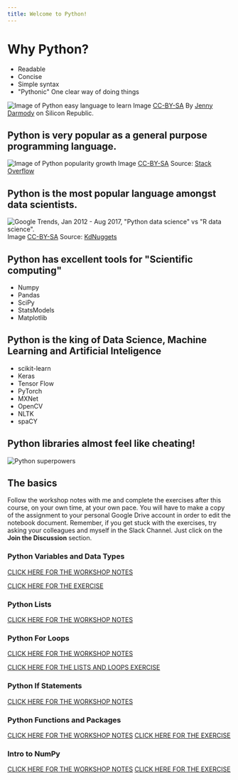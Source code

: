 ```yaml
---
title: Welcome to Python!
---
```


# Why Python? 

- Readable
- Concise
- Simple syntax
- "Pythonic" One clear way of doing things


![Image of Python easy language to learn]({{site.baseurl}}/img/Python_easy_language.jpg)
Image [CC-BY-SA](https://creativecommons.org/licenses/by-sa/2.0/) By [Jenny Darmody](https://www.siliconrepublic.com/advice/programming-language-skills-java-html) on Silicon Republic.

## Python is very popular as a general purpose programming language. 


![Image of Python popularity growth]({{site.baseurl}}/img/Python_growth.png)
Image [CC-BY-SA](https://creativecommons.org/licenses/by-sa/2.0/) Source: [Stack Overflow](https://hackernoon.com/major-programming-trends-to-prepare-for-in-2019-169987cc75f4)

## Python is the most popular language amongst data scientists. 


![ Google Trends, Jan 2012 - Aug 2017, "Python data science" vs "R data science".]({{site.baseurl}}/img/google-trends-python-data-science-r-2012-2017.jpg)
Image [CC-BY-SA](https://creativecommons.org/licenses/by-sa/2.0/) Source: [KdNuggets](https://www.kdnuggets.com/2017/09/python-vs-r-data-science-machine-learning.html)


## Python has excellent tools for "Scientific computing"

 - Numpy
 - Pandas
 - SciPy
 - StatsModels
 - Matplotlib

## Python is the king of Data Science, Machine Learning and Artificial Inteligence

- scikit-learn
- Keras
- Tensor Flow
- PyTorch
- MXNet
- OpenCV
- NLTK
- spaCY

## Python libraries almost feel like cheating!

![Python superpowers]({{site.baseurl}}/img/python.jpg)

## The basics 

Follow the workshop notes with me and complete the exercises after this course, on your own time, at your own pace. You will have to make a copy of the assignment to your personal Google Drive account in order to edit the notebook document. Remember, if you get stuck with the exercises, try asking your colleagues and myself in the Slack Channel. Just click on the **Join the Discussion** section. 

### Python Variables and Data Types

[CLICK HERE FOR THE WORKSHOP NOTES](https://colab.research.google.com/drive/1w9N4bTd5MnC9z0LNAcJwr0TwkY-ldWKm)

[CLICK HERE FOR THE EXERCISE](https://colab.research.google.com/drive/18ejIF3Q6nrpZZSnRA_xuM8STExoFLmNw)

### Python Lists

[CLICK HERE FOR THE WORKSHOP NOTES](https://colab.research.google.com/drive/1cJqZPRY1SvqwBnlOYaufFGjIiOpTEgcq)

### Python For Loops

[CLICK HERE FOR THE WORKSHOP NOTES](https://colab.research.google.com/drive/1bUD35Fk93ktLJDxcP-PSveRfEMU4aOs_)

[CLICK HERE FOR THE LISTS AND LOOPS EXERCISE](https://colab.research.google.com/drive/1-pmTAOLjcYFV2SR0yGYWOnuC_8JkXjCp)

### Python If Statements

[CLICK HERE FOR THE WORKSHOP NOTES](https://colab.research.google.com/drive/1YgF4NslZI5U1WG_o4LnZ5Af4kUBrHAdo)

### Python Functions and Packages

[CLICK HERE FOR THE WORKSHOP NOTES](https://colab.research.google.com/drive/1r2hqFvI4DRrakgK4_vG7gSWZvwzqZMMd)
[CLICK HERE FOR THE EXERCISE](https://colab.research.google.com/drive/1SpT5Td4Fj3oXqVkvDLTLHUR3-WKrazjY)

### Intro to NumPy

[CLICK HERE FOR THE WORKSHOP NOTES](https://colab.research.google.com/drive/1Cfsqtlc8mCbRCuVXDYgTdFIURBQrx9Ym)
[CLICK HERE FOR THE EXERCISE](https://colab.research.google.com/drive/1AG8OBUnY2awuXpZhUrDSnail5ate2fda)



